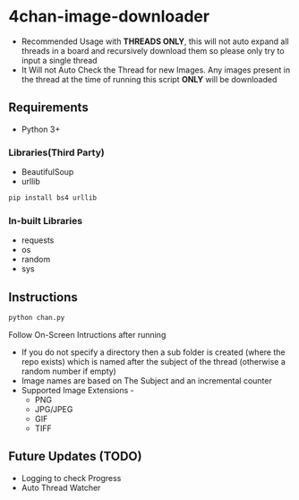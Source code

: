 # 4chan-image-downloader

- Recommended Usage with **THREADS ONLY**, this will not auto expand all threads in a board and recursively download them so please only try to input a single thread
- It Will not Auto Check the Thread for new Images. Any images present in the thread at the time of running this script **ONLY** will be downloaded


## Requirements
- Python 3+
### Libraries(Third Party)

- BeautifulSoup
- urllib
```sh
pip install bs4 urllib
```

### In-built Libraries
- requests
- os
- random
- sys

## Instructions

```sh
python chan.py
```

Follow On-Screen Intructions after running 
- If you do not specify a directory then a sub folder is created (where the repo exists) which is named after the subject of the thread (otherwise a random number if empty)
- Image names are based on The Subject and an incremental counter
- Supported Image Extensions -
  - PNG
  - JPG/JPEG
  - GIF
  - TIFF

## Future Updates (TODO)
- Logging to check Progress
- Auto Thread Watcher

